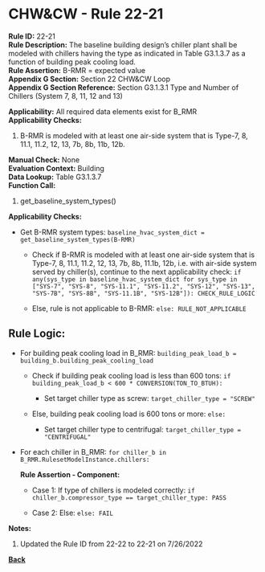 
# CHW&CW - Rule 22-21  

**Rule ID:** 22-21  
**Rule Description:** The baseline building design’s chiller plant shall be modeled with chillers having the type as indicated in Table G3.1.3.7 as a function of building peak cooling load.  
**Rule Assertion:** B-RMR = expected value  
**Appendix G Section:** Section 22 CHW&CW Loop  
**Appendix G Section Reference:** Section G3.1.3.1 Type and Number of Chillers (System 7, 8, 11, 12 and 13)  

**Applicability:** All required data elements exist for B_RMR  
**Applicability Checks:**  

1. B-RMR is modeled with at least one air-side system that is Type-7, 8, 11.1, 11.2, 12, 13, 7b, 8b, 11b, 12b.

**Manual Check:** None  
**Evaluation Context:** Building  
**Data Lookup:** Table G3.1.3.7  
**Function Call:**  

1. get_baseline_system_types()

**Applicability Checks:**  

- Get B-RMR system types: `baseline_hvac_system_dict = get_baseline_system_types(B-RMR)`

  - Check if B-RMR is modeled with at least one air-side system that is Type-7, 8, 11.1, 11.2, 12, 13, 7b, 8b, 11.1b, 12b, i.e. with air-side system served by chiller(s), continue to the next applicability check: `if any(sys_type in baseline_hvac_system_dict for sys_type in ["SYS-7", "SYS-8", "SYS-11.1", "SYS-11.2", "SYS-12", "SYS-13", "SYS-7B", "SYS-8B", "SYS-11.1B", "SYS-12B"]): CHECK_RULE_LOGIC`

  - Else, rule is not applicable to B-RMR: `else: RULE_NOT_APPLICABLE`

## Rule Logic:  

- For building peak cooling load in B_RMR: `building_peak_load_b = building_b.building_peak_cooling_load`

  - Check if building peak cooling load is less than 600 tons: `if building_peak_load_b < 600 * CONVERSION(TON_TO_BTUH):`

    - Set target chiller type as screw: `target_chiller_type = "SCREW"`

  - Else, building peak cooling load is 600 tons or more: `else:`

    - Set target chiller type to centrifugal: `target_chiller_type = "CENTRIFUGAL"`

- For each chiller in B_RMR: `for chiller_b in B_RMR.RulesetModelInstance.chillers:`

  **Rule Assertion - Component:**

  - Case 1: If type of chillers is modeled correctly: `if chiller_b.compressor_type == target_chiller_type: PASS`

  - Case 2: Else: `else: FAIL`

**Notes:**

1. Updated the Rule ID from 22-22 to 22-21 on 7/26/2022

**[Back](../_toc.md)**

